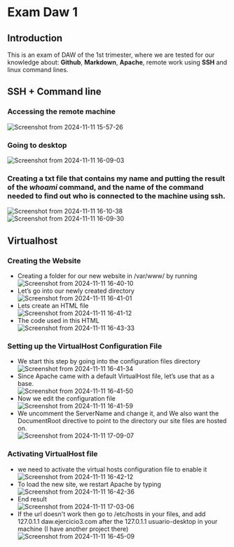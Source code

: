 # Exam Daw 1

## Introduction

This is an exam of DAW of the 1st trimester, where we are tested for our knowledge about: **Github**, **Markdown**, **Apache**, remote work using **SSH** and linux command lines.

## SSH + Command line

### Accessing the remote machine  
![Screenshot from 2024-11-11 15-57-26](https://github.com/user-attachments/assets/c9faa7a9-6fac-40fd-a31f-17eb3c4852f2)
### Going to desktop  
![Screenshot from 2024-11-11 16-09-03](https://github.com/user-attachments/assets/277a93f4-a621-4e0a-9992-1f860a5526b3)
### Creating a txt file that contains my name and putting the result of the *whoami* command, and the name of the command needed to find out who is connected to the machine using ssh.  
![Screenshot from 2024-11-11 16-10-38](https://github.com/user-attachments/assets/34cbb07b-4c34-4220-91a0-62f23ab18cd5)  
![Screenshot from 2024-11-11 16-09-30](https://github.com/user-attachments/assets/f075a395-e246-44ee-abc8-505daf26c344)


## Virtualhost

### Creating the Website
- Creating a folder for our new website in /var/www/ by running  
![Screenshot from 2024-11-11 16-40-10](https://github.com/user-attachments/assets/a1159427-aac6-429b-ac11-fc3c0f35ece7)
- Let’s go into our newly created directory  
![Screenshot from 2024-11-11 16-41-01](https://github.com/user-attachments/assets/edf03092-dc34-4c43-8ba2-07e0731099c2)
- Lets create an HTML file  
![Screenshot from 2024-11-11 16-41-12](https://github.com/user-attachments/assets/2f0938e6-cc4d-4ccb-a329-40d79121a45c)
- The code used in this HTML  
![Screenshot from 2024-11-11 16-43-33](https://github.com/user-attachments/assets/55a372a4-cbf9-43de-8223-c61010db2bf4)


### Setting up the VirtualHost Configuration File

- We start this step by going into the configuration files directory  
![Screenshot from 2024-11-11 16-41-34](https://github.com/user-attachments/assets/8dc6827a-bb98-4b45-a325-57fc6b42d54e)
- Since Apache came with a default VirtualHost file, let’s use that as a base.  
![Screenshot from 2024-11-11 16-41-50](https://github.com/user-attachments/assets/dac03a3c-3f1f-4dce-ba69-3d0d467fd03b)
- Now we edit the configuration file  
![Screenshot from 2024-11-11 16-41-59](https://github.com/user-attachments/assets/171e031f-935f-48a5-9b9c-b7ee8a659aaf)
- We uncomment the ServerName and change it, and We also want the DocumentRoot directive to point to the directory our site files are hosted on.  
![Screenshot from 2024-11-11 17-09-07](https://github.com/user-attachments/assets/67e983b2-6785-4e59-b97d-5c42c118e938)


### Activating VirtualHost file
- we need to activate the virtual hosts configuration file to enable it  
![Screenshot from 2024-11-11 16-42-12](https://github.com/user-attachments/assets/7f335497-1e82-4689-8e15-b79a29792e6e)
- To load the new site, we restart Apache by typing  
![Screenshot from 2024-11-11 16-42-36](https://github.com/user-attachments/assets/3e58d7d5-df94-4a28-8718-abc43a51ecc7)
- End result  
![Screenshot from 2024-11-11 17-03-06](https://github.com/user-attachments/assets/4f8dcebb-75e7-4d65-9ce6-18a8fedb383c)
- If the url doesn't work then go to /etc/hosts in your files, and add 127.0.1.1 daw.ejercicio3.com after the 127.0.1.1 usuario-desktop in your machine (I have another project there)
![Screenshot from 2024-11-11 16-45-09](https://github.com/user-attachments/assets/f95b24be-c2dd-4a80-8531-23483a950bd0)



